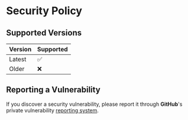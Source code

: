 <!-- Code generated by kickr; DO NOT EDIT. -->

# Security Policy

## Supported Versions

| Version | Supported |
| ------- | --------- |
| Latest  | ✅         |
| Older   | ❌         |

## Reporting a Vulnerability

If you discover a security vulnerability, please report it through **GitHub**'s private vulnerability [reporting system](https://github.com/kickr-dev/engine/security/advisories/new).
